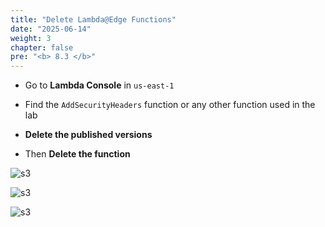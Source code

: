 ```yaml
---
title: "Delete Lambda@Edge Functions"
date: "2025-06-14"
weight: 3
chapter: false
pre: "<b> 8.3 </b>"
---
```

- Go to **Lambda Console** in `us-east-1`

- Find the `AddSecurityHeaders` function or any other function used in the lab

- **Delete the published versions**

- Then **Delete the function**

![s3](/images/8.cleanupawsresources/11.png)

![s3](/images/8.cleanupawsresources/12.png)

![s3](/images/8.cleanupawsresources/13.png)
